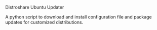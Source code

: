 Distroshare Ubuntu Updater

A python script to download and install configuration file and package updates
for customized distributions.

